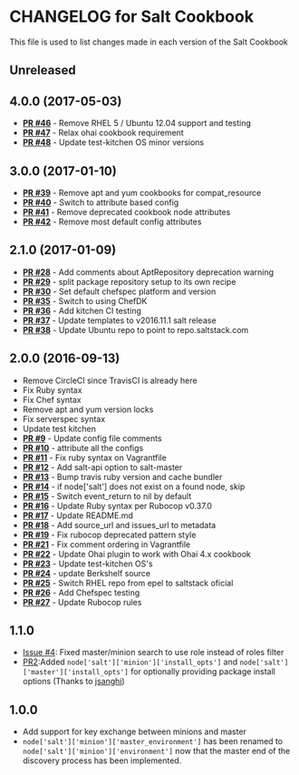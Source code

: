 # CHANGELOG for Salt Cookbook

This file is used to list changes made in each version of the Salt Cookbook

## Unreleased

## 4.0.0 (2017-05-03)
- **[PR #46](https://github.com/shortdudey123/chef-salt/pull/46)** - Remove RHEL 5 / Ubuntu 12.04 support and testing
- **[PR #47](https://github.com/shortdudey123/chef-salt/pull/47)** - Relax ohai cookbook requirement
- **[PR #48](https://github.com/shortdudey123/chef-salt/pull/48)** - Update test-kitchen OS minor versions

## 3.0.0 (2017-01-10)
- **[PR #39](https://github.com/shortdudey123/chef-salt/pull/39)** - Remove apt and yum cookbooks for compat_resource
- **[PR #40](https://github.com/shortdudey123/chef-salt/pull/40)** - Switch to attribute based config
- **[PR #41](https://github.com/shortdudey123/chef-salt/pull/41)** - Remove deprecated cookbook node attributes
- **[PR #42](https://github.com/shortdudey123/chef-salt/pull/42)** - Remove most default config attributes

## 2.1.0 (2017-01-09)
- **[PR #28](https://github.com/shortdudey123/chef-salt/pull/28)** - Add comments about AptRepository deprecation warning
- **[PR #29](https://github.com/shortdudey123/chef-salt/pull/29)** - split package repository setup to its own recipe
- **[PR #30](https://github.com/shortdudey123/chef-salt/pull/30)** - Set default chefspec platform and version
- **[PR #35](https://github.com/shortdudey123/chef-salt/pull/35)** - Switch to using ChefDK
- **[PR #36](https://github.com/shortdudey123/chef-salt/pull/36)** - Add kitchen CI testing
- **[PR #37](https://github.com/shortdudey123/chef-salt/pull/37)** - Update templates to v2016.11.1 salt release
- **[PR #38](https://github.com/shortdudey123/chef-salt/pull/38)** - Update Ubuntu repo to point to repo.saltstack.com

## 2.0.0 (2016-09-13)
- Remove CircleCI since TravisCI is already here
- Fix Ruby syntax
- Fix Chef syntax
- Remove apt and yum version locks
- Fix serverspec syntax
- Update test kitchen
- **[PR #9](https://github.com/shortdudey123/chef-salt/pull/9)** - Update config file comments
- **[PR #10](https://github.com/shortdudey123/chef-salt/pull/10)** - attribute all the configs
- **[PR #11](https://github.com/shortdudey123/chef-salt/pull/11)** - Fix ruby syntax on Vagrantfile
- **[PR #12](https://github.com/shortdudey123/chef-salt/pull/12)** - Add salt-api option to salt-master
- **[PR #13](https://github.com/shortdudey123/chef-salt/pull/13)** - Bump travis ruby version and cache bundler
- **[PR #14](https://github.com/shortdudey123/chef-salt/pull/14)** - if node['salt'] does not exist on a found node, skip
- **[PR #15](https://github.com/shortdudey123/chef-salt/pull/15)** - Switch event_return to nil by default
- **[PR #16](https://github.com/shortdudey123/chef-salt/pull/16)** - Update Ruby syntax per Rubocop v0.37.0
- **[PR #17](https://github.com/shortdudey123/chef-salt/pull/17)** - Update README.md
- **[PR #18](https://github.com/shortdudey123/chef-salt/pull/18)** - Add source_url and issues_url to metadata
- **[PR #19](https://github.com/shortdudey123/chef-salt/pull/19)** - Fix rubocop deprecated pattern style
- **[PR #21](https://github.com/shortdudey123/chef-salt/pull/21)** - Fix comment ordering in Vagrantfile
- **[PR #22](https://github.com/shortdudey123/chef-salt/pull/22)** - Update Ohai plugin to work with Ohai 4.x cookbook
- **[PR #23](https://github.com/shortdudey123/chef-salt/pull/23)** - Update test-kitchen OS's
- **[PR #24](https://github.com/shortdudey123/chef-salt/pull/24)** - update Berkshelf source
- **[PR #25](https://github.com/shortdudey123/chef-salt/pull/25)** - Switch RHEL repo from epel to saltstack oficial
- **[PR #26](https://github.com/shortdudey123/chef-salt/pull/26)** - Add Chefspec testing
- **[PR #27](https://github.com/shortdudey123/chef-salt/pull/27)** - Update Rubocop rules

## 1.1.0
* [Issue #4](https://github.com/darylrobbins/chef-salt/issues/4): Fixed master/minion search to use role instead of roles filter
* [PR2](https://github.com/darylrobbins/chef-salt/pull/3):Added `node['salt']['minion']['install_opts']` and `node['salt']['master']['install_opts']` for optionally providing package install options (Thanks to [jsanghi](https://github.com/jsanghi))

## 1.0.0
* Add support for key exchange between minions and master
* `node['salt']['minion']['master_environment']` has been renamed to `node['salt']['minion']['environment']` now that the master end of the discovery process has been implemented.

